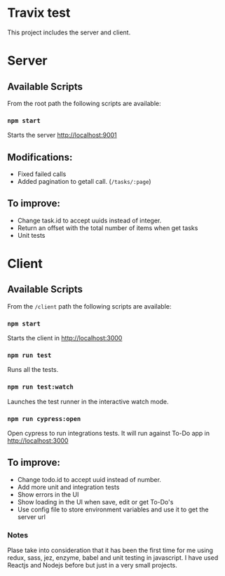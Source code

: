# Travix test

This project includes the server and client.

# Server

## Available Scripts

From the root path the following scripts are available:

### `npm start`

Starts the server [http://localhost:9001](http://localhost:9001)<br>

## Modifications:

- Fixed failed calls
- Added pagination to getall call.   (`/tasks/:page`)

## To improve:

- Change task.id to accept uuids instead of integer.
- Return an offset with the total number of items when get tasks
- Unit tests

# Client

## Available Scripts

From the `/client` path the following scripts are available:

### `npm start`

Starts the client in [http://localhost:3000](http://localhost:3000)

### `npm run test`

Runs all the tests.<br>

### `npm run test:watch`

Launches the test runner in the interactive watch mode.<br>

### `npm run cypress:open`

Open cypress to run integrations tests. It will run against To-Do app in [http://localhost:3000](http://localhost:3000)

## To improve:

- Change todo.id to accept uuid instead of number.
- Add more unit and integration tests
- Show errors in the UI
- Show loading in the UI when save, edit or get To-Do's
- Use config file to store environment variables and use it to get the server url

### Notes
Plase take into consideration that it has been the first time for me using redux, sass, jez, enzyme, babel and unit testing in javascript. 
I have used Reactjs and Nodejs before but just in a very small projects. 
